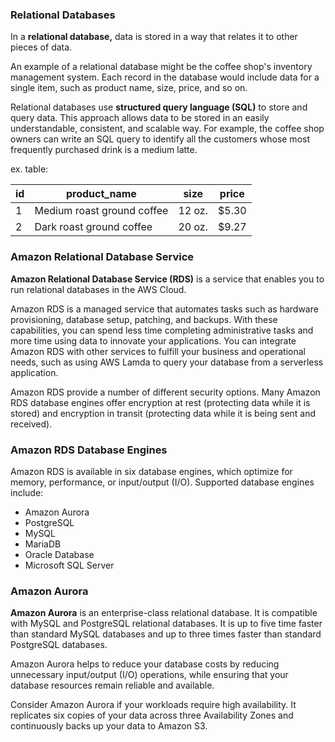 ### Relational Databases
In a **relational database,** data is stored in a way that relates it to other pieces of data.

An example of a relational database might be the coffee shop's inventory management system. Each record in the database would include data for a single item, such as product name, size, price, and so on.

Relational databases use **structured query language (SQL)** to store and query data. This approach allows data to be stored in an easily understandable, consistent, and scalable way. For example, the coffee shop owners can write an SQL query to identify all the customers whose most frequently purchased drink is a medium latte.

ex. table:

| id  | product_name               | size   | price |
| --- | -------------------------- | ------ | ----- |
| 1   | Medium roast ground coffee | 12 oz. | $5.30 |
| 2   | Dark roast ground coffee   | 20 oz. | $9.27 |
### Amazon Relational Database Service
**Amazon Relational Database Service (RDS)** is a service that enables you to run relational databases in the AWS Cloud.

Amazon RDS is a managed service that automates tasks such as hardware provisioning, database setup, patching, and backups. With these capabilities, you can spend less time completing administrative tasks and more time using data to innovate your applications. You can integrate Amazon RDS with other services to fulfill your business and operational needs, such as using AWS Lamda to query your database from a serverless application.

Amazon RDS provide a number of different security options. Many Amazon RDS database engines offer encryption at rest (protecting data while it is stored) and encryption in transit (protecting data while it is being sent and received).
### Amazon RDS Database Engines
Amazon RDS is available in six database engines, which optimize for memory, performance, or input/output (I/O). Supported database engines include:
* Amazon Aurora
* PostgreSQL
* MySQL
* MariaDB
* Oracle Database
* Microsoft SQL Server
### Amazon Aurora
**Amazon Aurora** is an enterprise-class relational database. It is compatible with MySQL and PostgreSQL relational databases. It is up to five time faster than standard MySQL databases and up to three times faster than standard PostgreSQL databases.

Amazon Aurora helps to reduce your database costs by reducing unnecessary input/output (I/O) operations, while ensuring that your database resources remain reliable and available.

Consider Amazon Aurora if your workloads require high availability. It replicates six copies of your data across three Availability Zones and continuously backs up your data to Amazon S3.


